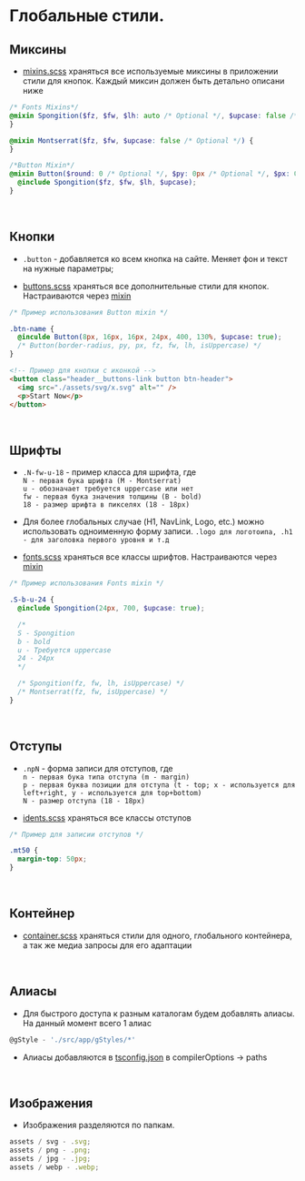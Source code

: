 # Глобальные стили.

## Миксины

- [mixins.scss](./src/app/gStyles/mixins.scss) храняться все используемые миксины в приложении стили для кнопок. Каждый миксин должен быть детально описани ниже<br/>

```scss
/* Fonts Mixins*/
@mixin Spongition($fz, $fw, $lh: auto /* Optional */, $upcase: false /* Optional */) {
}

@mixin Montserrat($fz, $fw, $upcase: false /* Optional */) {
}

/*Button Mixin*/
@mixin Button($round: 0 /* Optional */, $py: 0px /* Optional */, $px: 0px /* Optional */, $fz: 0 /* Optional */, $fw: 0 /* Optional */, $lh: auto /* Optional */, $upcase: false /* Optional */) {
  @include Spongition($fz, $fw, $lh, $upcase);
}
```

<br/>

## Кнопки

- `.button` - добавляется ко всем кнопка на сайте. Меняет фон и текст на нужные параметры;

- [buttons.scss](./src/app/gStyles/buttons.scss) храняться все дополнительные стили для кнопок. Настраиваются через [mixin](./src/app/gStyles/mixins.scss) <br/>

```scss
/* Пример использования Button mixin */

.btn-name {
  @inculde Button(8px, 16px, 16px, 24px, 400, 130%, $upcase: true);
  /* Button(border-radius, py, px, fz, fw, lh, isUppercase) */
}
```

```html
<!-- Пример для кнопки с иконкой -->
<button class="header__buttons-link button btn-header">
  <img src="./assets/svg/x.svg" alt="" />
  <p>Start Now</p>
</button>
```

</br>

## Шрифты

- `.N-fw-u-18` - пример класса для шрифта, где </br>
  `N - первая бука шрифта (M - Montserrat)` </br>
  `u - обозначает требуется uppercase или нет` </br>
  `fw - первая бука значения толщины (B - bold)` </br>
  `18 - размер шрифта в пикселях (18 - 18px)` </br>
- Для более глобальных случае (H1, NavLink, Logo, etc.) можно использовать одноименную форму записи. `.logo для логотоипа, .h1 - для заголовка первого уровня и т.д`

- [fonts.scss](./src/app/gStyles/fonts.scss) храняться все классы шрифтов. Настраиваются через [mixin](./src/app/gStyles/mixins.scss) <br/>

```scss
/* Пример использования Fonts mixin */

.S-b-u-24 {
  @include Spongition(24px, 700, $upcase: true);

  /*
  S - Spongition
  b - bold
  u - Требуется uppercase
  24 - 24px
  */

  /* Spongition(fz, fw, lh, isUppercase) */
  /* Montserrat(fz, fw, isUppercase) */
}
```

</br>

## Отступы

- `.npN` - форма записи для отступов, где </br>
  `n - первая бука типа отступа (m - margin)` </br>
  `p - первая буква позиции для отступа (t - top; x - используется для left+right, y - используется для top+bottom)` </br>
  `N - размер отступа (18 - 18px)` </br>

- [idents.scss](./src/app/gStyles/idents.scss) храняться все классы отступов<br/>

```scss
/* Пример для записии отступов */

.mt50 {
  margin-top: 50px;
}
```

</br>

## Контейнер

- [container.scss](./src/app/gStyles/container.scss) храняться стили для одного, глобального контейнера, а так же медиа запросы для его адаптации

<br/>

## Алиасы

- Для быстрого доступа к разным каталогам будем добавлять алиасы. На данный момент всего 1 алиас

```ts
@gStyle - './src/app/gStyles/*'
```

- Алиасы добавляются в [tsconfig.json](./tsconfig.json) в compilerOptions -> paths

</br>

## Изображения

- Изображения разделяются по папкам.

```ts
assets / svg - .svg;
assets / png - .png;
assets / jpg - .jpg;
assets / webp - .webp;
```
